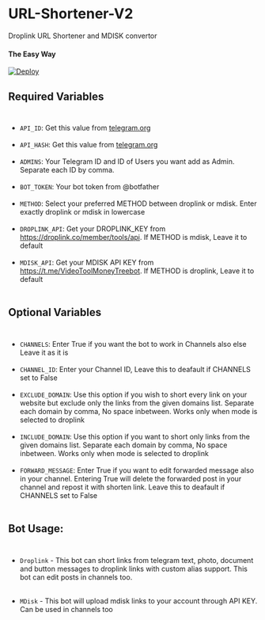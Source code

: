 # URL-Shortener-V2
Droplink URL Shortener and MDISK convertor

#### The Easy Way

[![Deploy](https://www.herokucdn.com/deploy/button.svg)](https://heroku.com/deploy)

## Required Variables <br> <br>

* `API_ID`: Get this value from [telegram.org](https://my.telegram.org/apps) <br><br>
* `API_HASH`: Get this value from [telegram.org](https://my.telegram.org/apps) <br><br>
* `ADMINS`: Your Telegram ID and ID of Users you want add as Admin. Separate each ID by comma.<br><br>
* `BOT_TOKEN`: Your bot token from @botfather<br><br>
* `METHOD`: Select your preferred METHOD between droplink or mdisk. Enter exactly droplink or mdisk in lowercase<br><br>
* `DROPLINK_API`:  Get your DROPLINK_KEY from https://droplink.co/member/tools/api. If METHOD is mdisk, Leave it to default<br><br>
* `MDISK_API`: Get your MDISK API KEY from https://t.me/VideoToolMoneyTreebot. If METHOD is droplink, Leave it to default<br><br>


## Optional Variables <br> <br>

* `CHANNELS`: Enter True if you want the bot to work in Channels also else Leave it as it is<br><br>
* `CHANNEL_ID`: Enter your Channel ID, Leave this to deafault if CHANNELS set to False<br><br>
* `EXCLUDE_DOMAIN`: Use this option if you wish to short every link on your website but exclude only the links from the given domains list. Separate each domain by comma, No space inbetween. Works only when mode is selected to droplink<br><br>
* `INCLUDE_DOMAIN`: Use this option if you want to short only links from the given domains list. Separate each domain by comma, No space inbetween. Works only when mode is selected to droplink<br><br>
* `FORWARD_MESSAGE`: Enter True if you want to edit forwarded message also in your channel. Entering True will delete the forwarded post in your channel and repost it with shorten link. Leave this to deafault if CHANNELS set to False<br><br>


## Bot Usage: <br><br>

* `Droplink` - This bot can short links from telegram text, photo, document and button messages to droplink links with custom alias support. This bot can edit posts in channels too. <br><br>

* `MDisk` - This bot will upload mdisk links to your account through API KEY. Can be used in channels too



